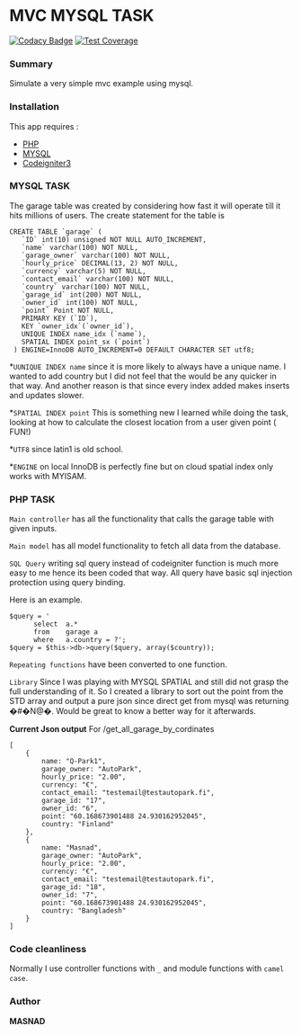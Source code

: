 # MVC MYSQL TASK
[![Codacy Badge](https://api.codacy.com/project/badge/Grade/8dc99509d2b94fb0a6e4516755c53d51)](https://www.codacy.com/app/nihitx/Task?utm_source=github.com&amp;utm_medium=referral&amp;utm_content=nihitx/Task&amp;utm_campaign=Badge_Grade) [![Test Coverage](https://codeclimate.com/github/codeclimate/codeclimate/badges/coverage.svg)](https://codeclimate.com/github/codeclimate/codeclimate/coverage)

### Summary
Simulate a very simple mvc example using mysql.

### Installation
This app requires :
* [PHP](https://http://php.net/)
* [MYSQL](https://www.mysql.com/)
* [Codeigniter3](https://www.codeigniter.com)

### MYSQL TASK
The garage table was created by considering how fast it will operate till it hits millions of users.
The create statement for the table is
```
CREATE TABLE `garage` (
   `ID` int(10) unsigned NOT NULL AUTO_INCREMENT,
   `name` varchar(100) NOT NULL,
   `garage_owner` varchar(100) NOT NULL,
   `hourly_price` DECIMAL(13, 2) NOT NULL,
   `currency` varchar(5) NOT NULL,
   `contact_email` varchar(100) NOT NULL,
   `country` varchar(100) NOT NULL,
   `garage_id` int(200) NOT NULL,
   `owner_id` int(100) NOT NULL,
   `point` Point NOT NULL,
   PRIMARY KEY (`ID`),
   KEY `owner_idx`(`owner_id`),
   UNIQUE INDEX name_idx (`name`),
   SPATIAL INDEX point_sx (`point`)
 ) ENGINE=InnoDB AUTO_INCREMENT=0 DEFAULT CHARACTER SET utf8;
```
*`UUNIQUE INDEX name` since it is more likely to always have a unique name. I wanted to add country but I did not feel that the <order by> would be any quicker in that way.
 And another reason is that since every index added makes inserts and updates slower.

*`SPATIAL INDEX point` This is something new I learned while doing the task, looking at how to calculate the closest location from a user given point ( FUN!)

*`UTF8` since latin1 is old school.

*`ENGINE` on local InnoDB is perfectly fine but on cloud spatial index only works with MYISAM.

### PHP TASK

`Main controller` has all the functionality that calls the garage table with given inputs.

`Main model` has all model functionality to fetch all data from the database.

`SQL Query` writing sql query instead of codeigniter function is much more easy to me hence its been coded that way.  All query have basic sql injection protection using query binding.

Here is an example.
```
$query = '
      select  a.*
      from    garage a
      where   a.country = ?';
$query = $this->db->query($query, array($country));
```
`Repeating functions` have been converted to one function.

` Library ` Since I was playing with MYSQL SPATIAL and still did not grasp the full understanding of it. So I created a library to sort out the point from the STD array and output a pure json since direct get from mysql was returning �#�N@�. Would be great to know a better way for it afterwards.

**Current Json output**
For /get_all_garage_by_cordinates
```
[
    {
        name: "Q-Park1",
        garage_owner: "AutoPark",
        hourly_price: "2.00",
        currency: "€",
        contact_email: "testemail@testautopark.fi",
        garage_id: "17",
        owner_id: "6",
        point: "60.168673901488 24.930162952045",
        country: "Finland"
    },
    {
        name: "Masnad",
        garage_owner: "AutoPark",
        hourly_price: "2.00",
        currency: "€",
        contact_email: "testemail@testautopark.fi",
        garage_id: "18",
        owner_id: "7",
        point: "60.168673901488 24.930162952045",
        country: "Bangladesh"
    }
]
```

### Code cleanliness
Normally I use controller functions with `_` and module functions with `camel case`.


### Author
**MASNAD**
